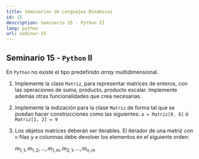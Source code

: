 ```yaml
---
title: Seminarios de Lenguajes Dinámicos
id: 15
description: Seminario 15 - Python II
lang: python
url: seminar-15
---
```


## Seminario 15 - `Python` II

En `Python` no existe el tipo predefinido _array_ multidimensional.

1. Implemente la clase `Matriz`, para representar matrices de enteros, con las operaciones de suma, producto, producto escalar. Implemente además otras funcionalidades que crea necesarias.
2. Implemente la indización para la clase `Matriz` de forma tal que se puedan hacer construcciones como las siguientes: `a = Matriz[0, 6]` ó
   `Matriz[1, 2] = 9`
3. Los objetos matrices deberán ser iterables. El iterador de una matriz con `n` filas y `m` columnas debe devolver los elementos en el siguiente orden:

   $m_{1,1}, m_{1,2}, ..., m_{1,m}, m_{2,1}, ..., m_{n,m}$
   <!-- $m_{1,1}, m_{1,2}, ..., m_{1,m}, m_{2,1}, ...,m_{n,m}$ -->
